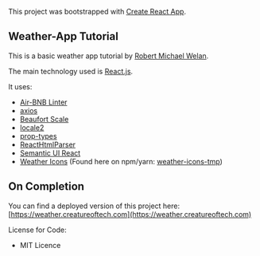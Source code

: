This project was bootstrapped with [Create React App](https://github.com/facebookincubator/create-react-app).

## Weather-App Tutorial
This is a basic weather app tutorial by [Robert Michael Welan](https://github.com/robwelan).

The main technology used is [React.js](https://reactjs.org/).

It uses:
- [Air-BNB Linter](https://www.npmjs.com/package/eslint-config-airbnb)
- [axios](https://github.com/axios/axios)
- [Beaufort Scale](https://github.com/alterebro/beaufort-scale)
- [locale2](https://github.com/moimikey/locale2)
- [prop-types](https://www.npmjs.com/package/prop-types)
- [ReactHtmlParser](https://github.com/wrakky/react-html-parser)
- [Semantic UI React](https://react.semantic-ui.com/introduction)
- [Weather Icons](https://github.com/erikflowers/weather-icons) (Found here on npm/yarn: [weather-icons-tmp](https://www.npmjs.com/package/weather-icons-tmp))

## On Completion
You can find a deployed version of this project here:
[https://weather.creatureoftech.com](https://weather.creatureoftech.com)

License for Code:
 - MIT Licence
